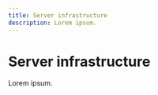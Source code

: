 ```yaml
---
title: Server infrastructure
description: Lorem ipsum.
---
```


# Server infrastructure

Lorem ipsum.
